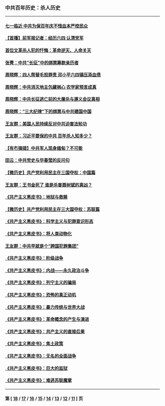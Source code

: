 ### 中共百年历史：杀人历史
---
#### [七一临近 中共为保百年庆不惜血本严控民众](../../pages/nf1176106/n13042778.md?06250430) 
#### [【首播】前军报记者：经历六四 认清党军](../../pages/nf1176106/n13031878.md?06250430) 
#### [首位文革杀人犯的忏悔：革命逆天、人命关天](../../pages/nf1176106/n13030146.md?06250430) 
#### [张菁：中共“长征”中的绑票筹款亲历者](../../pages/nf1176106/n13003575.md?06250430) 
#### [周晓辉：四人帮替毛担罪责 邓小平六四镇压添血债](../../pages/nf1176106/n12996229.md?06250430) 
#### [周晓辉：中共消灭地主包藏祸心 农学家预言成真](../../pages/nf1176106/n12958960.md?06250430) 
#### [周晓辉：中共长征逃亡前的大屠杀与遵义会议真相](../../pages/nf1176106/n12888747.md?06250430) 
#### [周晓辉：“三大纪律”下的绑票与中共建国中国](../../pages/nf1176106/n12882305.md?06250430) 
#### [王友群：美国人民持续反对中共迫害法轮功](../../pages/nf1176106/n12849121.md?06250430) 
#### [王友群：习近平要保的中共 百年杀人知多少？](../../pages/nf1176106/n12833861.md?06250430) 
#### [【有冇搞错】中共军人现身缅甸？不可能](../../pages/nf1176106/n12773250.md?06250430) 
#### [田云：中共党史与华春莹的反问句](../../pages/nf1176106/n12765178.md?06250430) 
#### [【微历史】共产党利用民主在三国夺权：中国篇](../../pages/nf1176106/n12740955.md?06250430) 
#### [王友群：王书金死了 谁是杀害聂树斌的真凶？](../../pages/nf1176106/n12728677.md?06250430) 
#### [《共产主义黑皮书》：地狱与救赎](../../pages/nf1176106/n12705614.md?06250430) 
#### [【微历史】共产党利用民主在三大国夺权：苏联篇](../../pages/nf1176106/n12707756.md?06250430) 
#### [《共产主义黑皮书》：科学主义与犯罪意识形态](../../pages/nf1176106/n12700684.md?06250430) 
#### [《共产主义黑皮书》：将人类动物化](../../pages/nf1176106/n12696212.md?06250430) 
#### [王友群：中共早就是个“跨国犯罪集团”](../../pages/nf1176106/n12696339.md?06250430) 
#### [《共产主义黑皮书》：阶级战争](../../pages/nf1176106/n12690702.md?06250430) 
#### [《共产主义黑皮书》：内战——永久政治斗争](../../pages/nf1176106/n12685891.md?06250430) 
#### [《共产主义黑皮书》：列宁主义的骗局](../../pages/nf1176106/n12671223.md?06250430) 
#### [《共产主义黑皮书》：恐怖的真正动机](../../pages/nf1176106/n12666294.md?06250430) 
#### [《共产主义黑皮书》：暴力传统与世界大战](../../pages/nf1176106/n12660322.md?06250430) 
#### [《共产主义黑皮书》：革命概念的产生与演进](../../pages/nf1176106/n12655045.md?06250430) 
#### [《共产主义黑皮书》：共产主义的直接后果](../../pages/nf1176106/n12644821.md?06250430) 
#### [《共产主义黑皮书》：焦土政策](../../pages/nf1176106/n12640254.md?06250430) 
#### [《共产主义黑皮书》：无名的全面战争](../../pages/nf1176106/n12633845.md?06250430) 
#### [《共产主义黑皮书》：巨大的监狱](../../pages/nf1176106/n12623116.md?06250430) 
#### [《共产主义黑皮书》：难逃苏联魔掌](../../pages/nf1176106/n12613254.md?06250430) 

---
#### 第 [ [18](./18.md?06250430) / [17](./17.md?06250430) / [16](./16.md?06250430) / [15](./15.md?06250430) / [14](./14.md?06250430) / [13](./13.md?06250430) / [12](./12.md?06250430) / [11](./11.md?06250430) ] 页
